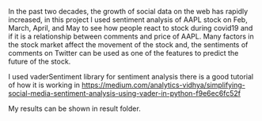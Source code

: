 In the past two decades, the growth of social data on the web has rapidly increased, in this project I used sentiment analysis of AAPL stock on Feb, March, April, and May to see how people react to stock during covid19 and if it is a relationship between comments and price of AAPL. Many factors in the stock market affect the movement of the stock and, the sentiments of comments on Twitter can be used as one of the features to predict the future of the stock.

I used vaderSentiment library for sentiment analysis there is a good tutorial of how it is working in https://medium.com/analytics-vidhya/simplifying-social-media-sentiment-analysis-using-vader-in-python-f9e6ec6fc52f 

 My results can be shown in result folder.
 

